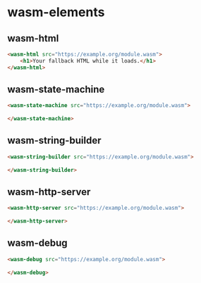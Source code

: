 # wasm-elements

## wasm-html

```html
<wasm-html src="https://example.org/module.wasm">
	<h1>Your fallback HTML while it loads.</h1>
</wasm-html>
```

## wasm-state-machine

```html
<wasm-state-machine src="https://example.org/module.wasm">
	
</wasm-state-machine>
```

## wasm-string-builder

```html
<wasm-string-builder src="https://example.org/module.wasm">
	
</wasm-string-builder>
```

## wasm-http-server

```html
<wasm-http-server src="https://example.org/module.wasm">
	
</wasm-http-server>
```

## wasm-debug

```html
<wasm-debug src="https://example.org/module.wasm">
	
</wasm-debug>
```
